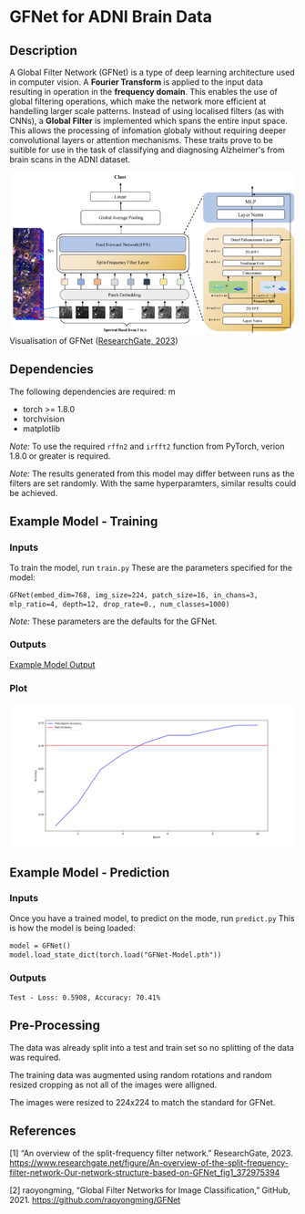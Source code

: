 # GFNet for ADNI Brain Data

## Description
A Global Filter Network (GFNet) is a type of deep learning architecture used in computer vision. A **Fourier Transform** is applied to the input data resulting in operation in the **frequency domain**. This enables the use of global filtering operations, which make the network more efficient at handelling larger scale patterns. Instead of using localised filters (as with CNNs), a **Global Filter** is implemented which spans the entire input space. This allows the processing of infomation globaly without requiring deeper convolutional layers or attention mechanisms. These traits prove to be suitible for use in the task of classifying and diagnosing Alzheimer's from brain scans in the ADNI dataset.

![Visualisation of GFNet](readme_support/GFNet_Overview.png)
Visualisation of GFNet ([ResearchGate, 2023](https://www.researchgate.net/figure/An-overview-of-the-split-frequency-filter-network-Our-network-structure-based-on-GFNet_fig1_372975394))

## Dependencies
The following dependencies are required: m
* torch >= 1.8.0
* torchvision
* matplotlib

*Note:* To use the required `rffn2` and `irfft2` function from PyTorch, verion 1.8.0 or greater is required.

*Note:* The results generated from this model may differ between runs as the filters are set randomly. With the same hyperparamters, similar results could be achieved.

## Example Model - Training

### Inputs
To train the model, run `train.py`
These are the parameters specified for the model:
```
GFNet(embed_dim=768, img_size=224, patch_size=16, in_chans=3, mlp_ratio=4, depth=12, drop_rate=0., num_classes=1000)
```
*Note:* These parameters are the defaults for the GFNet.

### Outputs
[Example Model Output](readme_support/train_output.txt)

### Plot
![Model Accuracies](readme_support/model_accuracies.png)

## Example Model - Prediction

### Inputs
Once you have a trained model, to predict on the mode, run `predict.py`
This is how the model is being loaded:
```
model = GFNet()
model.load_state_dict(torch.load("GFNet-Model.pth"))
```

### Outputs
```
Test - Loss: 0.5908, Accuracy: 70.41%
```

## Pre-Processing
The data was already split into a test and train set so no splitting of the data was required.

The training data was augmented using random rotations and random resized cropping as not all of the images were alligned.

The images were resized to 224x224 to match the standard for GFNet.

## References
[1] “An overview of the split-frequency filter network.” ResearchGate, 2023. https://www.researchgate.net/figure/An-overview-of-the-split-frequency-filter-network-Our-network-structure-based-on-GFNet_fig1_372975394

[2] raoyongming, “Global Filter Networks for Image Classification,” GitHub, 2021. https://github.com/raoyongming/GFNet
